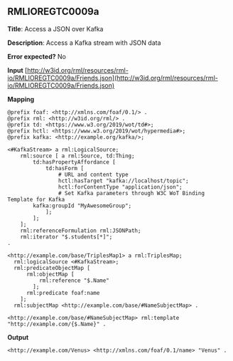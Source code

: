 ## RMLIOREGTC0009a

**Title**: Access a JSON over Kafka

**Description**: Access a Kafka stream with JSON data

**Error expected?** No

**Input**
 [http://w3id.org/rml/resources/rml-io/RMLIOREGTC0009a/Friends.json](http://w3id.org/rml/resources/rml-io/RMLIOREGTC0009a/Friends.json)

**Mapping**
```
@prefix foaf: <http://xmlns.com/foaf/0.1/> .
@prefix rml: <http://w3id.org/rml/> .
@prefix td: <https://www.w3.org/2019/wot/td#>;
@prefix hctl: <https://www.w3.org/2019/wot/hypermedia#>;
@prefix kafka: <http://example.org/kafka/>;

<#KafkaStream> a rml:LogicalSource;
    rml:source [ a rml:Source, td:Thing;
        td:hasPropertyAffordance [
            td:hasForm [
                # URL and content type
                hctl:hasTarget "kafka://localhost/topic";
                hctl:forContentType "application/json";
                # Set Kafka parameters through W3C WoT Binding Template for Kafka
		kafka:groupId "MyAwesomeGroup";
            ];
        ];
    ];
    rml:referenceFormulation rml:JSONPath;
    rml:iterator "$.students[*]";
.

<http://example.com/base/TriplesMap1> a rml:TriplesMap;
  rml:logicalSource <#KafkaStream>;
  rml:predicateObjectMap [
      rml:objectMap [
          rml:reference "$.Name"
        ];
      rml:predicate foaf:name
    ];
  rml:subjectMap <http://example.com/base/#NameSubjectMap> .

<http://example.com/base/#NameSubjectMap> rml:template "http://example.com/{$.Name}" .

```

**Output**
```
<http://example.com/Venus> <http://xmlns.com/foaf/0.1/name> "Venus" .


```

